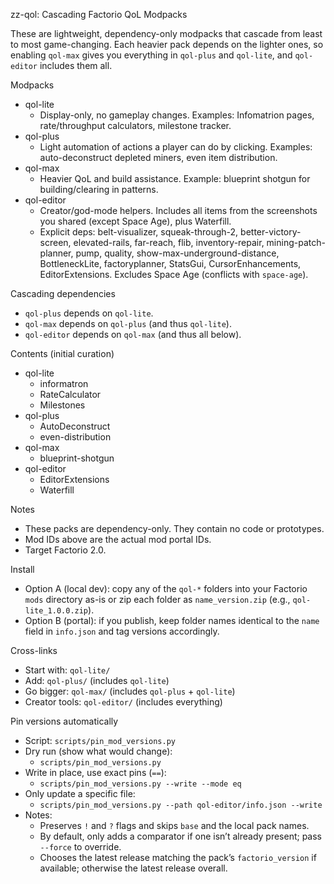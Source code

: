 zz-qol: Cascading Factorio QoL Modpacks

These are lightweight, dependency-only modpacks that cascade from least to most game-changing. Each heavier pack depends on the lighter ones, so enabling `qol-max` gives you everything in `qol-plus` and `qol-lite`, and `qol-editor` includes them all.

Modpacks

- qol-lite
  - Display-only, no gameplay changes. Examples: Infomatrion pages, rate/throughput calculators, milestone tracker.
- qol-plus
  - Light automation of actions a player can do by clicking. Examples: auto-deconstruct depleted miners, even item distribution.
- qol-max
  - Heavier QoL and build assistance. Example: blueprint shotgun for building/clearing in patterns.
- qol-editor
  - Creator/god-mode helpers. Includes all items from the screenshots you shared (except Space Age), plus Waterfill.
  - Explicit deps: belt-visualizer, squeak-through-2, better-victory-screen, elevated-rails, far-reach, flib, inventory-repair, mining-patch-planner, pump, quality, show-max-underground-distance, BottleneckLite, factoryplanner, StatsGui, CursorEnhancements, EditorExtensions. Excludes Space Age (conflicts with `space-age`).

Cascading dependencies

- `qol-plus` depends on `qol-lite`.
- `qol-max` depends on `qol-plus` (and thus `qol-lite`).
- `qol-editor` depends on `qol-max` (and thus all below).

Contents (initial curation)

- qol-lite
  - informatron
  - RateCalculator
  - Milestones
- qol-plus
  - AutoDeconstruct
  - even-distribution
- qol-max
  - blueprint-shotgun
- qol-editor
  - EditorExtensions
  - Waterfill

Notes

- These packs are dependency-only. They contain no code or prototypes.
- Mod IDs above are the actual mod portal IDs.
- Target Factorio 2.0.

Install

- Option A (local dev): copy any of the `qol-*` folders into your Factorio `mods` directory as-is or zip each folder as `name_version.zip` (e.g., `qol-lite_1.0.0.zip`).
- Option B (portal): if you publish, keep folder names identical to the `name` field in `info.json` and tag versions accordingly.

Cross-links

- Start with: `qol-lite/`
- Add: `qol-plus/` (includes `qol-lite`)
- Go bigger: `qol-max/` (includes `qol-plus` + `qol-lite`)
- Creator tools: `qol-editor/` (includes everything)

Pin versions automatically

- Script: `scripts/pin_mod_versions.py`
- Dry run (show what would change):
  - `scripts/pin_mod_versions.py`
- Write in place, use exact pins (`==`):
  - `scripts/pin_mod_versions.py --write --mode eq`
- Only update a specific file:
  - `scripts/pin_mod_versions.py --path qol-editor/info.json --write`
- Notes:
  - Preserves `!` and `?` flags and skips `base` and the local pack names.
  - By default, only adds a comparator if one isn’t already present; pass `--force` to override.
  - Chooses the latest release matching the pack’s `factorio_version` if available; otherwise the latest release overall.
